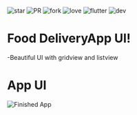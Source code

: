 ![star](https://img.shields.io/github/stars/swaraj961/FoodDeliveryApp) ![PR](https://img.shields.io/badge/PR-welcome-green) ![fork](https://img.shields.io/github/forks/swaraj961/FoodDeliveryApp) ![love](https://img.shields.io/badge/open%20%20source-%E2%9D%A4-red) ![flutter](https://img.shields.io/badge/Flutter-Framework-blue) ![dev](https://img.shields.io/badge/developed%20by%20-swaraj%20routray-red)

# Food DeliveryApp UI!
-Beautiful UI with gridview and listview







 



# App UI 
![Finished App](https://github.com/swaraj961/FoodDeliveryApp/blob/master/deliveryapp.gif)

